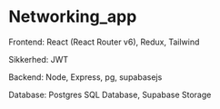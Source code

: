 # Networking_app


Frontend:
React (React Router v6), Redux, Tailwind

Sikkerhed:
JWT

Backend:
Node, Express, pg, supabasejs

Database:
Postgres SQL Database, Supabase Storage
